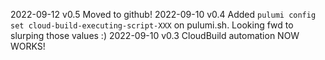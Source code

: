2022-09-12  v0.5  Moved to github!
2022-09-10  v0.4  Added `pulumi config set cloud-build-executing-script-XXX` on pulumi.sh. Looking fwd to slurping those values :)
2022-09-10  v0.3  CloudBuild automation NOW WORKS!
